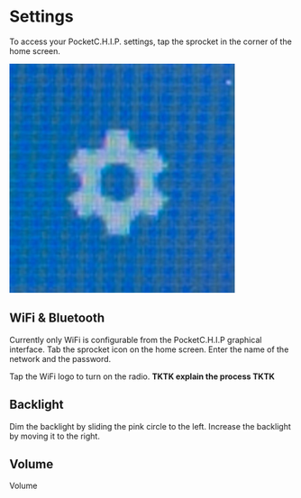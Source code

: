 # Settings


To access your PocketC.H.I.P. settings, tap the sprocket in the corner of the home screen.

![PocketC.H.I.P. Settings](images/settings.jpg)

## WiFi & Bluetooth

Currently only WiFi is configurable from the PocketC.H.I.P graphical interface. Tab the sprocket icon on the home screen. Enter the name of the network and the password.

Tap the WiFi logo to turn on the radio. **TKTK explain the process TKTK**

## Backlight

Dim the backlight by sliding the pink circle to the left. Increase the backlight by moving it to the right.

## Volume

Volume 

